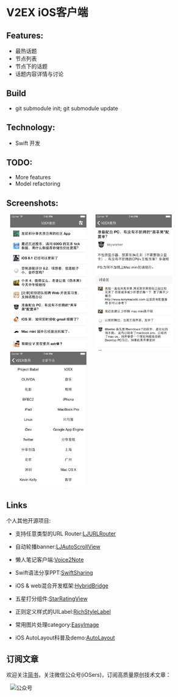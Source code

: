 V2EX iOS客户端
===========

Features:
-------
- 最热话题
- 节点列表
- 节点下的话题
- 话题内容详情与讨论

Build
---------
- git submodule init; git submodule update

Technology:
-----------
- Swift 开发

TODO:
----------
- More features
- Model refactoring

Screenshots:
-----------
<img src="ScreenShot/hot_4.7.png" alt="列表" width="200px" hspace="10"/>
<img src="ScreenShot/content_4.7.png" alt="内容" width="200px" hspace="10"/>
<img src="ScreenShot/nodes_4.7.png" alt="节点" width="200px" hspace="10"/>

Links
-------------
个人其他开源项目:

- 支持任意类型的URL Router:[LJURLRouter]

- 自动轮播banner:[LJAutoScrollView]

- 懒人笔记客户端:[Voice2Note]

- Swift语法分享PPT:[SwiftSharing]

- iOS \& web混合开发框架:[HybridBridge]

- 五星打分组件:[StarRatingView]

- 正则定义样式的UILabel:[RichStyleLabel]

- 常用图片处理category:[EasyImage]

- iOS AutoLayout科普及demo:[AutoLayout]

订阅文章
-------
欢迎关注[简书]，关注微信公众号(iOSers)，订阅高质量原创技术文章：

<img src="http://upload-images.jianshu.io/upload_images/1859836-2f44998e2341e34d.jpg?imageMogr2/auto-orient/strip%7CimageView2/2/w/1240" alt="公众号" width="300px" hspace="10"/>


[LJAutoScrollView]:https://github.com/liaojinxing/LJAutoScrollView
[V2EXClient]:https://github.com/liaojinxing/V2EXClient
[SwiftSharing]:https://github.com/liaojinxing/SwiftSharing
[StarRatingView]:https://github.com/liaojinxing/StarRatingView
[HybridBridge]:https://github.com/liaojinxing/HybridBridge
[RichStyleLabel]:https://github.com/liaojinxing/RichStyleLabel
[EasyImage]:https://github.com/liaojinxing/EasyImage
[AutoLayout]:https://github.com/liaojinxing/Autolayout
[LJURLRouter]:https://github.com/liaojinxing/LJURLRouter
[Voice2Note]:https://github.com/liaojinxing/Voice2Note
[简书]:http://www.jianshu.com/users/25481f0294aa/latest_articles

